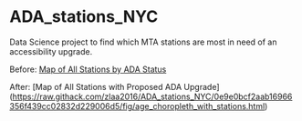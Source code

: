 # ADA_stations_NYC
Data Science project to find which MTA stations are most in need of an accessibility upgrade. 

Before: 
[Map of All Stations by ADA Status](https://raw.githack.com/zlaa2016/ADA_stations_NYC/0e9e0bcf2aab16966356f439cc02832d229006d5/fig/accessibility_information_map.html) 

After:
[Map of All Stations with Proposed ADA Upgrade]
(https://raw.githack.com/zlaa2016/ADA_stations_NYC/0e9e0bcf2aab16966356f439cc02832d229006d5/fig/age_choropleth_with_stations.html)
